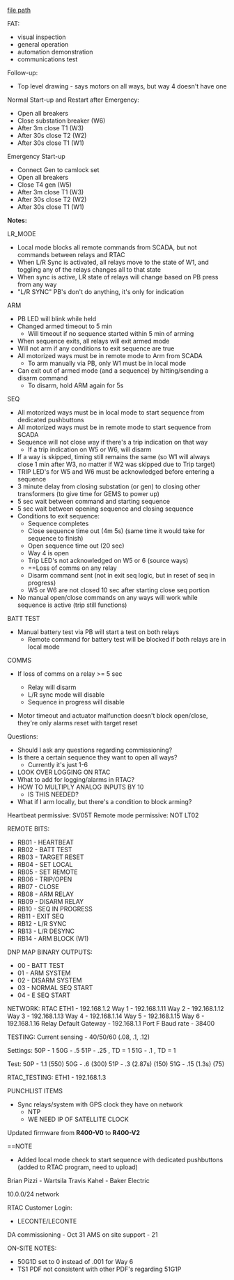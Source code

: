 
[file path](<file:///C:\Users\jnetherton\G&W Electric Co\US-PowerGridAutomation - Documents\_Lazer\103220 - Leconte (CED)>)



FAT:
- visual inspection
- general operation
- automation demonstration
- communications test

Follow-up:
- Top level drawing - says motors on all ways, but way 4 doesn't have one

Normal Start-up and Restart after Emergency:
- Open all breakers
- Close substation breaker (W6)
- After 3m close T1 (W3)
- After 30s close T2 (W2)
- After 30s close T1 (W1)

Emergency Start-up
- Connect Gen to camlock set
- Open all breakers
- Close T4 gen (W5)
- After 3m close T1 (W3)
- After 30s close T2 (W2)
- After 30s close T1 (W1)

**Notes:**

LR_MODE
- Local mode blocks all remote commands from SCADA, but not commands between relays and RTAC 
- When L/R Sync is activated, all relays move to the state of W1, and toggling any of the relays changes all to that state
- When sync is active, LR state of relays will change based on PB press from any way
- "L/R SYNC" PB's don't do anything, it's only for indication

ARM
- PB LED will blink while held
- Changed armed timeout to 5 min
	- Will timeout if no sequence started within 5 min of arming
- When sequence exits, all relays will exit armed mode
- Will not arm if any conditions to exit sequence are true
- All motorized ways must be in remote mode to Arm from SCADA
	- To arm manually via PB, only W1 must be in local mode
- Can exit out of armed mode (and a sequence) by hitting/sending a disarm command
	- To disarm, hold ARM again for 5s

SEQ
- All motorized ways must be in local mode to start sequence from dedicated pushbuttons
- All motorized ways must be in remote mode to start sequence from SCADA
- Sequence will not close way if there's a trip indication on that way
	- If a trip indication on W5 or W6, will disarm
- If a way is skipped, timing still remains the same (so W1 will always close 1 min after W3, no matter if W2 was skipped due to Trip target)
- TRIP LED's for W5 and W6 must be acknowledged before entering a sequence
- 3 minute delay from closing substation (or gen) to closing other transformers (to give time for GEMS to power up)
- 5 sec wait between command and starting sequence
- 5 sec wait between opening sequence and closing sequence
- Conditions to exit sequence:
	- Sequence completes
	- Close sequence time out (4m 5s) (same time it would take for sequence to finish)
	- Open sequence time out (20 sec)
	- Way 4 is open
	- Trip LED's not acknowledged on W5 or 6 (source ways)
	- ==Loss of comms on any relay
	- Disarm command sent (not in exit seq logic, but in reset of seq in progress)
	- W5 or W6 are not closed 10 sec after starting close seq portion
- No manual open/close commands on any ways will work while sequence is active (trip still functions)

BATT TEST
- Manual battery test via PB will start a test on both relays
	- Remote command for battery test will be blocked if both relays are in local mode

COMMS
- If loss of comms on a relay >= 5 sec
	- Relay will disarm
	- L/R sync mode will disable
	- Sequence in progress will disable

- Motor timeout and actuator malfunction doesn't block open/close, they're only alarms reset with target reset

Questions:
- Should I ask any questions regarding commissioning?
- Is there a certain sequence they want to open all ways?
	- Currently it's just 1-6
- LOOK OVER LOGGING ON RTAC
- What to add for logging/alarms in RTAC?
- HOW TO MULTIPLY ANALOG INPUTS BY 10
	- IS THIS NEEDED?
- What if I arm locally, but there's a condition to block arming?

Heartbeat permissive: SV05T
Remote mode permissive: NOT LT02

REMOTE BITS:
- RB01 - HEARTBEAT
- RB02 - BATT TEST
- RB03 - TARGET RESET
- RB04 - SET LOCAL
- RB05 - SET REMOTE
- RB06 - TRIP/OPEN
- RB07 - CLOSE
- RB08 - ARM RELAY
- RB09 - DISARM RELAY
- RB10 - SEQ IN PROGRESS
- RB11 - EXIT SEQ
- RB12 - L/R SYNC
- RB13 - L/R DESYNC
- RB14 - ARM BLOCK (W1)

DNP MAP BINARY OUTPUTS:
- 00 - BATT TEST
- 01 - ARM SYSTEM
- 02 - DISARM SYSTEM
- 03 - NORMAL SEQ START
- 04 - E SEQ START

NETWORK:
RTAC ETH1 - 192.168.1.2
Way 1 - 192.168.1.11
Way 2 - 192.168.1.12
Way 3 - 192.168.1.13
Way 4 - 192.168.1.14
Way 5 - 192.168.1.15
Way 6 - 192.168.1.16
Relay Default Gateway - 192.168.1.1
Port F Baud rate - 38400

TESTING:
Current sensing - 40/50/60 (.08, .1, .12)

Settings:
50P - 1
50G - .5
51P - .25 , TD = 1
51G - .1 , TD = 1

Test:
50P - 1.1   (550)
50G - .6     (300)
51P - .3 (2.87s)  (150)
51G - .15 (1.3s)   (75)

RTAC_TESTING:
ETH1 - 192.168.1.3


PUNCHLIST ITEMS
- Sync relays/system with GPS clock they have on network
	- NTP
	- WE NEED IP OF SATELLITE CLOCK

Updated firmware from **R400-V0** to **R400-V2**

==NOTE
- Added local mode check to start sequence with dedicated pushbuttons (added to RTAC program, need to upload)

Brian Pizzi - Wartsila
Travis Kahel - Baker Electric

10.0.0/24 network

RTAC Customer Login:
- LECONTE/LECONTE

DA commissioning -  Oct 31
AMS  on site support - 21

ON-SITE NOTES:
- 50G1D set to 0 instead of .001 for Way 6
- TS1 PDF not consistent with other PDF's regarding 51G1P


